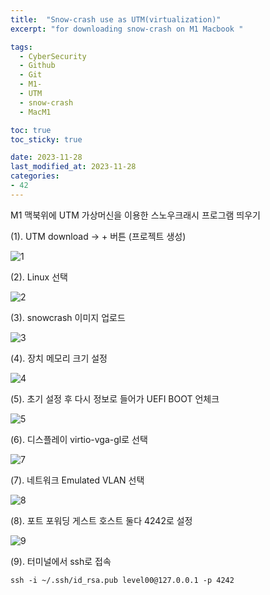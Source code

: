 ```yaml
---
title:  "Snow-crash use as UTM(virtualization)"
excerpt: "for downloading snow-crash on M1 Macbook "

tags:
  - CyberSecurity
  - Github
  - Git
  - M1-
  - UTM
  - snow-crash
  - MacM1

toc: true
toc_sticky: true

date: 2023-11-28
last_modified_at: 2023-11-28
categories: 
- 42
---
```

M1 맥북위에 UTM 가상머신을 이용한 스노우크래시 프로그램 띄우기 

(1). UTM download -> + 버튼 (프로젝트 생성)

![1](https://github.com/EunmiYoo/EunmiYoo.github.io/assets/60992129/0ca4217a-ab03-47ad-8ca7-ecbf7736de30)


(2). Linux 선택 

![2](https://github.com/EunmiYoo/EunmiYoo.github.io/assets/60992129/af65c10a-1792-402c-8356-f0872d9bfc90)

(3). snowcrash 이미지 업로드 

![3](https://github.com/EunmiYoo/EunmiYoo.github.io/assets/60992129/c75062f8-899a-41ff-bb01-979967e9ad19)

(4). 장치 메모리 크기 설정 

![4](https://github.com/EunmiYoo/EunmiYoo.github.io/assets/60992129/d42ab0e4-c129-46ca-92c6-d109856ee220)


(5). 초기 설정 후 다시 정보로 들어가 UEFI BOOT 언체크 

![5](https://github.com/EunmiYoo/EunmiYoo.github.io/assets/60992129/a4eb8eec-6ae5-4753-adcb-8226290ea92b)

(6). 디스플레이 virtio-vga-gl로 선택 

![7](https://github.com/EunmiYoo/EunmiYoo.github.io/assets/60992129/19c7bc2c-c780-4b10-9958-162b06a8ec70)


(7). 네트워크 Emulated VLAN 선택

![8](https://github.com/EunmiYoo/EunmiYoo.github.io/assets/60992129/31116eff-3e12-49e0-b059-739584ee00fc)

(8). 포트 포워딩 게스트 호스트 둘다 4242로 설정 

![9](https://github.com/EunmiYoo/EunmiYoo.github.io/assets/60992129/5d2f7550-ff61-4eca-b3d0-6297ee28a3cd)


(9). 터미널에서 ssh로 접속

`ssh -i ~/.ssh/id_rsa.pub level00@127.0.0.1 -p 4242 `

